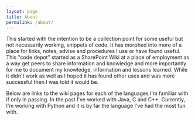 ```yaml
---
layout: page
title: About
permalink: /about/
---
```


This started with the intention to be a collection point for some useful but not 
necessarily working, snippets of code.  It has morphed into more of a place for 
links, notes, advise and procedures I use or have found useful.  This "code depot" 
started as a SharePoint Wiki at a place of employment as a way get peers to share 
information and knowledge and more importantly for me to document my knowledge, 
information and lessons learned.  While it didn't work as well as I hoped it 
has found other uses and was more successful then I was told it would be.  

Below are links to the wiki pages for each of the languages I'm familiar with 
if only in passing.  In the past I've worked with Java, C and C++.  Currently, 
I'm working with Python and it is by far the language I've had the most 
fun with.
